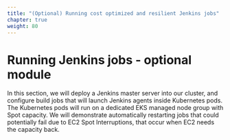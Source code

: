 ```yaml
---
title: "(Optional) Running cost optimized and resilient Jenkins jobs"
chapter: true
weight: 80
---
```


# Running Jenkins jobs - optional module

In this section, we will deploy a Jenkins master server into our cluster, and configure build jobs that will launch Jenkins agents inside Kubernetes pods. The Kubernetes pods will run on a dedicated EKS managed node group with Spot capacity. We will demonstrate automatically restarting jobs that could potentially fail due to EC2 Spot Interruptions, that occur when EC2 needs the capacity back.
